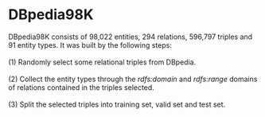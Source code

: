 # DBpedia98K

DBpedia98K consists of 98,022 entities, 294 relations, 596,797 triples and 91 entity types. It was built by the following steps:  
</br>
(1) Randomly select some relational triples from DBpedia.   
</br>
(2) Collect the entity types through the *rdfs:domain* and *rdfs:range* domains of relations contained in the triples selected.  
</br>
(3) Split the selected triples into training set, valid set and test set.
</br>

